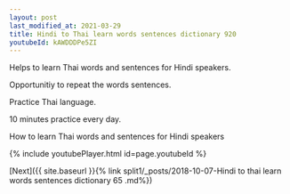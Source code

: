```yaml
---
layout: post
last_modified_at: 2021-03-29
title: Hindi to Thai learn words sentences dictionary 920 
youtubeId: kAWDDDPe5ZI
---
```

 
 
Helps to learn Thai words and sentences for Hindi speakers.

Opportunitiy to repeat the words sentences. 

Practice Thai language. 
 
10 minutes practice every day. 
 
How to learn Thai words and sentences for Hindi speakers 
 
{% include youtubePlayer.html id=page.youtubeId %}
 
 
[Next]({{ site.baseurl }}{% link  split1/_posts/2018-10-07-Hindi to thai learn words sentences dictionary 65 .md%})
 
